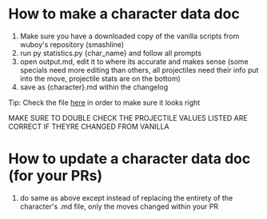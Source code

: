 # How to make a character data doc
1. Make sure you have a downloaded copy of the vanilla scripts from wuboy's repository (smashline)
2. run py statistics.py {char_name} and follow all prompts
3. open output.md, edit it to where its accurate and makes sense (some specials need more editing than others, all projectiles need their info put into the move, projectile stats are on the bottom)
4. save as {character}.md within the changelog

Tip: Check the file [here](https://markdownlivepreview.com) in order to make sure it looks right


MAKE SURE TO DOUBLE CHECK THE PROJECTILE VALUES LISTED ARE CORRECT IF THEYRE CHANGED FROM VANILLA

# How to update a character data doc (for your PRs)
1. do same as above except instead of replacing the entirety of the character's .md file, only the moves changed within your PR
